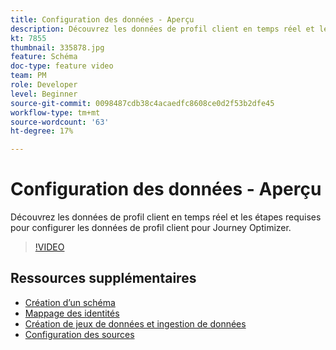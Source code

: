 ```yaml
---
title: Configuration des données - Aperçu
description: Découvrez les données de profil client en temps réel et les étapes requises pour configurer les données de profil client pour Journey Optimizer.
kt: 7855
thumbnail: 335878.jpg
feature: Schéma
doc-type: feature video
team: PM
role: Developer
level: Beginner
source-git-commit: 0098487cdb38c4acaedfc8608ce0d2f53b2dfe45
workflow-type: tm+mt
source-wordcount: '63'
ht-degree: 17%

---
```



# Configuration des données - Aperçu

Découvrez les données de profil client en temps réel et les étapes requises pour configurer les données de profil client pour Journey Optimizer.

>[!VIDEO](https://video.tv.adobe.com/v/335878?quality=12)

## Ressources supplémentaires

* [Création d’un schéma](/help/set-up-data/create-schema.md)
* [Mappage des identités](/help/set-up-data/map-identities.md)
* [Création de jeux de données et ingestion de données](/help/set-up-data/create-datasets-and-ingest-data.md)
* [Configuration des sources](/help/set-up-data/configure-sources.md)
